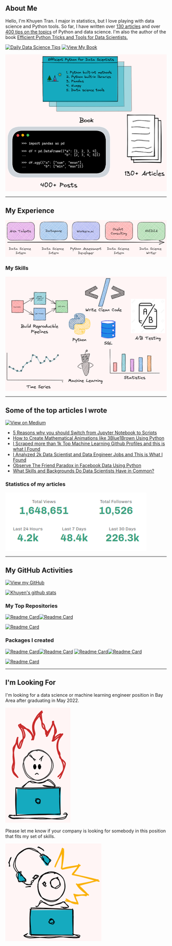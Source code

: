 ## About Me

Hello, I'm Khuyen Tran. I major in statistics, but I love playing with data science and Python tools. So far, I have written over [130 articles](https://github.com/khuyentran1401/Data-science) and over [400 tips on the topics](https://mathdatasimplified.com/) of Python and data science. I'm also the author of the book [Efficient Python Tricks and Tools for Data Scientists.](https://khuyentran1401.github.io/Efficient_Python_tricks_and_tools_for_data_scientists/README.html)

 [![Daily Data Science Tips](https://img.shields.io/badge/Data%20Science%20Simplified-Daily%20Data%20Science%20Tips-green?logo=wordpress)](https://mathdatasimplified.com/)  [![View My Book](https://img.shields.io/badge/Book-View%20My%20Book-yellow?logo=gitbook)](https://khuyentran1401.github.io/Efficient_Python_tricks_and_tools_for_data_scientists/README.html) 

![image](https://github.com/khuyentran1401/aboutKhuyen/blob/master/images/skills%20(3).png?raw=true)



---

## My Experience

![image](https://github.com/khuyentran1401/aboutKhuyen/blob/master/images/skills%20(8).png?raw=true)

### My Skills

![image](https://github.com/khuyentran1401/aboutKhuyen/blob/master/images/skills%20(2).png?raw=true)

---

## Some of the top articles I wrote

[![View on Medium](https://img.shields.io/badge/Medium-View%20My%20Articles-red?logo=medium)](https://khuyentran1476.medium.com/)

- [5 Reasons why you should Switch from Jupyter Notebook to Scripts](https://towardsdatascience.com/5-reasons-why-you-should-switch-from-jupyter-notebook-to-scripts-cb3535ba9c95?sk=d646c223911ea74cf8a9c9b73affd552) 
- [How to Create Mathematical Animations like 3Blue1Brown Using Python](https://towardsdatascience.com/how-to-create-mathematical-animations-like-3blue1brown-using-python-f571fb9da3d1?sk=67f831edb7de3560020c2ea0296447cf)
- [I Scraped more than 1k Top Machine Learning Github Profiles and this is what I Found](https://towardsdatascience.com/i-scraped-more-than-1k-top-machine-learning-github-profiles-and-this-is-what-i-found-1ab4fb0c0474?sk=68156d6b1c05614d356645728fe02584)
- [I Analyzed 2k Data Scientist and Data Engineer Jobs and This is What I Found](https://pub.towardsai.net/i-analyzed-2k-data-scientist-and-data-engineer-jobs-and-this-is-what-i-found-1ed37f98a704)
- [Observe The Friend Paradox in Facebook Data Using Python](https://towardsdatascience.com/observe-the-friend-paradox-in-facebook-data-using-python-314c23fd49e4?sk=15efe53ae7f699da17530a6e1f0f0f4d)
- [What Skills and Backgrounds Do Data Scientists Have in Common?](https://www.datacamp.com/community/blog/what-skills-and-backgrounds-do-data-scientists-have-in-common)

### Statistics of my articles

![image](https://github.com/khuyentran1401/aboutKhuyen/blob/master/images/Screenshot%20from%202021-11-14%2011-23-15.png?raw=true)

---

## My GitHub Activities

[![View my GitHub](https://img.shields.io/badge/GitHub-View_My_GitHub-blue?logo=GitHub)](https://github.com/khuyentran1401)

[![Khuyen's github stats](https://github-readme-stats.vercel.app/api?username=khuyentran1401&count_private=true&show_icons=true&theme=radical&hide_rank=false)](https://github.com/anuraghazra/github-readme-stats)

### My Top Repositories

[![Readme Card](https://github-readme-stats.vercel.app/api/pin/?username=khuyentran1401&repo=Data-science)](https://github.com/khuyentran1401/Data-science)[![Readme Card](https://github-readme-stats.vercel.app/api/pin/?username=khuyentran1401&repo=awesome-Python-data-science-books)](https://github.com/khuyentran1401/Efficient_Python_tricks_and_tools_for_data_scientists)

[![Readme Card](https://github-readme-stats.vercel.app/api/pin/?username=khuyentran1401&repo=awesome-Python-data-science-books)](https://github.com/khuyentran1401/awesome-Python-data-science-books)

### Packages I created
[![Readme Card](https://github-readme-stats.vercel.app/api/pin/?username=khuyentran1401&repo=rich-dataframe)](https://github.com/khuyentran1401/rich-dataframe)[![Readme Card](https://github-readme-stats.vercel.app/api/pin/?username=khuyentran1401&repo=top-github-scraper)](https://github.com/khuyentran1401/top-github-scraper) 
[![Readme Card](https://github-readme-stats.vercel.app/api/pin/?username=khuyentran1401&repo=python_snippet)](https://github.com/khuyentran1401/python_snippet)[![Readme Card](https://github-readme-stats.vercel.app/api/pin/?username=khuyentran1401&repo=same-stats-different-graphs)](https://github.com/khuyentran1401/same-stats-different-graphs)

[![Readme Card](https://github-readme-stats.vercel.app/api/pin/?username=khuyentran1401&repo=strip_interactive)](https://github.com/khuyentran1401/strip_interactive)

---

## I'm Looking For

I'm looking for a data science or machine learning engineer position in Bay Area after graduating in May 2022. 

![image](https://github.com/khuyentran1401/aboutKhuyen/blob/master/images/skills%20(6).png?raw=true)

Please let me know if your company is looking for somebody in this position that fits my set of skills.

![image](https://github.com/khuyentran1401/aboutKhuyen/blob/master/images/skills%20(7).png?raw=true)
